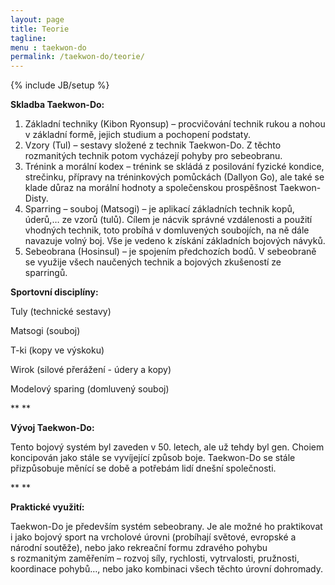 ```yaml
---
layout: page
title: Teorie
tagline: 
menu : taekwon-do
permalink: /taekwon-do/teorie/
---
```

{% include JB/setup %}

**Skladba Taekwon-Do:**

1. Základní
     techniky (Kibon Ryonsup) – procvičování technik rukou a nohou
     v základní formě, jejich studium a pochopení podstaty.
2. Vzory (Tul) –
     sestavy složené z technik Taekwon-Do. Z těchto rozmanitých
     technik potom vycházejí pohyby pro sebeobranu.
3. Trénink a
     morální kodex – trénink se skládá z posilování fyzické kondice,
     strečinku, přípravy na tréninkových pomůckách (Dallyon Go), ale také se
     klade důraz na morální hodnoty a společenskou prospěšnost Taekwon-Disty.
4. Sparring –
     souboj (Matsogi) – je aplikací základních technik kopů, úderů,… ze vzorů
     (tulů). Cílem je nácvik správné vzdálenosti a použití vhodných technik,
     toto probíhá v domluvených soubojích, na ně dále navazuje volný boj.
     Vše je vedeno k získání základních bojových návyků.
5. Sebeobrana
     (Hosinsul) – je spojením předchozích bodů. V sebeobraně se využije
     všech naučených technik a bojových zkušeností ze sparringů. 

**Sportovní disciplíny:**

Tuly (technické sestavy)

Matsogi (souboj)

T-ki (kopy ve výskoku)

Wirok (silové přerážení - údery a kopy)

Modelový sparing (domluvený souboj)

** **

**Vývoj Taekwon-Do:**

Tento bojový systém byl zaveden v 50. letech, ale už tehdy byl gen.
Choiem koncipován jako stále se vyvíjející způsob boje. Taekwon-Do se stále
přizpůsobuje měnící se době a potřebám lidí dnešní společnosti.

** **

**Praktické využití:**

Taekwon-Do je především systém sebeobrany. Je ale možné ho praktikovat i
jako bojový sport na vrcholové úrovni (probíhají světové, evropské a národní
soutěže), nebo jako rekreační formu zdravého pohybu s rozmanitým zaměřením
– rozvoj síly, rychlosti, vytrvalosti, pružnosti, koordinace pohybů…, nebo jako
kombinaci všech těchto úrovní dohromady.
